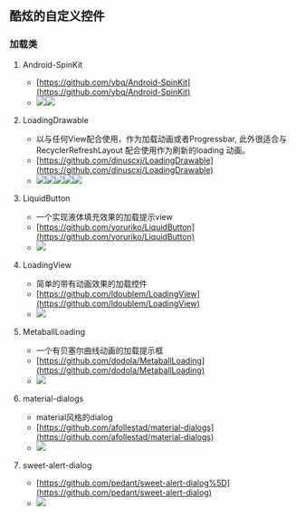 ## 酷炫的自定义控件

### 加载类

1. Android-SpinKit

	* [https://github.com/ybq/Android-SpinKit](https://github.com/ybq/Android-SpinKit)
	* ![](https://raw.githubusercontent.com/ybq/AndroidSpinKit/master/art/screen.gif)![](https://raw.githubusercontent.com/ybq/AndroidSpinKit/master/art/screen2.gif)

2. LoadingDrawable

	* 以与任何View配合使用，作为加载动画或者Progressbar, 此外很适合与RecyclerRefreshLayout 配合使用作为刷新的loading 动画。
	* [https://github.com/dinuscxj/LoadingDrawable](https://github.com/dinuscxj/LoadingDrawable)
	* ![](https://raw.githubusercontent.com/dinuscxj/LoadingDrawable/master/Preview/ShapeChangeDrawable.gif)![](https://raw.githubusercontent.com/dinuscxj/LoadingDrawable/master/Preview/GoodsDrawable.gif)![](https://raw.githubusercontent.com/dinuscxj/LoadingDrawable/master/Preview/AnimalDrawable.gif)![](https://raw.githubusercontent.com/dinuscxj/LoadingDrawable/master/Preview/CircleJumpDrawable.gif)![](https://raw.githubusercontent.com/dinuscxj/LoadingDrawable/master/Preview/CircleRotateDrawable.gif)

3. LiquidButton

	* 一个实现液体填充效果的加载提示view
	* [https://github.com/yoruriko/LiquidButton](https://github.com/yoruriko/LiquidButton)
	* ![](https://github.com/yoruriko/LiquidButton/raw/master/demo.gif)

4. LoadingView

	* 简单的带有动画效果的加载控件
	* [https://github.com/ldoublem/LoadingView](https://github.com/ldoublem/LoadingView)
	* ![](https://github.com/ldoublem/LoadingView/raw/master/screen/%E6%95%88%E6%9E%9C.gif)

5. MetaballLoading
	
	* 一个有贝塞尔曲线动画的加载提示框
	* [https://github.com/dodola/MetaballLoading](https://github.com/dodola/MetaballLoading)
	* ![](https://github.com/dodola/MetaballLoading/raw/master/metaball2.gif)

6. material-dialogs

	* material风格的dialog
	* [https://github.com/afollestad/material-dialogs](https://github.com/afollestad/material-dialogs)
	* ![](https://raw.githubusercontent.com/afollestad/material-dialogs/master/art/mddemoshowcase.png)

7. sweet-alert-dialog

	* [https://github.com/pedant/sweet-alert-dialog%5D](https://github.com/pedant/sweet-alert-dialog)
	* ![](https://github.com/pedant/sweet-alert-dialog/raw/master/change_type.gif)